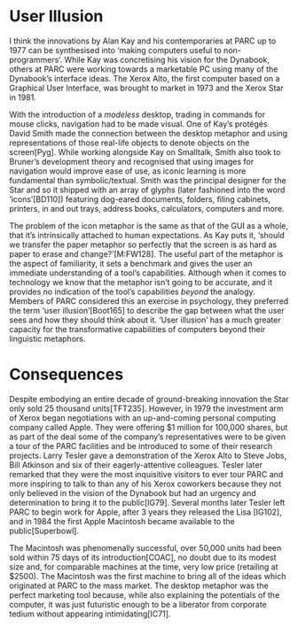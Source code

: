 ﻿User Illusion
=============

I think the innovations by Alan Kay and his contemporaries at PARC up to 1977 can be synthesised into ‘making computers useful to non-programmers’. While Kay was concretising his vision for the Dynabook, others at PARC were working towards a marketable PC using many of the Dynabook’s interface ideas. The Xerox Alto, the first computer based on a Graphical User Interface, was brought to market in 1973 and the Xerox Star in 1981.

With the introduction of a _modeless_ desktop, trading in commands for mouse clicks, navigation had to be made visual. One of Kay’s protégés David Smith made the connection between the desktop metaphor and using representations of those real-life objects to denote objects on the screen[Pyg]. While working alongside Kay on Smalltalk, Smith also took to Bruner’s development theory and recognised that using images for navigation would improve ease of use, as iconic learning is more fundamental than symbolic/textual. Smith was the principal designer for the Star and so it shipped with an array of glyphs (later fashioned into the word ‘icons’[BD110]) featuring dog-eared documents, folders, filing cabinets, printers, in and out trays, address books, calculators, computers and more.

The problem of the icon metaphor is the same as that of the GUI as a whole, that it’s intrinsically attached to human expectations. As Kay puts it, ‘should we transfer the paper metaphor so perfectly that the screen is as hard as paper to erase and change?’[M:FW128]. The useful part of the metaphor is the aspect of familiarity, it sets a benchmark and gives the user an immediate understanding of a tool’s capabilities. Although when it comes to technology we know that the metaphor isn’t going to be accurate, and it provides no indication of the tool’s capabilities _beyond_ the analogy. Members of PARC considered this an exercise in psychology, they preferred the term ‘user illusion’[Boot165] to describe the gap between what the user sees and how they should think about it. ‘User illusion’ has a much greater capacity for the transformative capabilities of computers beyond their linguistic metaphors.

Consequences
============

Despite embodying an entire decade of ground-breaking innovation the Star only sold 25 thousand units[TFT235]. However, in 1979 the investment arm of Xerox began negotiations with an up-and-coming personal computing company called Apple. They were offering $1 million for 100,000 shares, but as part of the deal some of the company’s representatives were to be given a tour of the PARC facilities and be introduced to some of their research projects. Larry Tesler gave a demonstration of the Xerox Alto to Steve Jobs, Bill Atkinson and six of their eagerly-attentive colleagues. Tesler later remarked that they were the most inquisitive visitors to ever tour PARC and more inspiring to talk to than any of his Xerox coworkers because they not only believed in the vision of the Dynabook but had an urgency and determination to bring it to the public[IG79]. Several months later Tesler left PARC to begin work for Apple, after 3 years they released the Lisa [IG102], and in 1984 the first Apple Macintosh became available to the public[Superbowl].

The Macintosh was phenomenally successful, over 50,000 units had been sold within 75 days of its introduction[COAC], no doubt due to its modest size and, for comparable machines at the time, very low price (retailing at $2500). The Macintosh was the first machine to bring all of the ideas which originated at PARC to the mass market. The desktop metaphor was the perfect marketing tool because, while also explaining the potentials of the computer, it was just futuristic enough to be a liberator from corporate tedium without appearing intimidating[IC71].
